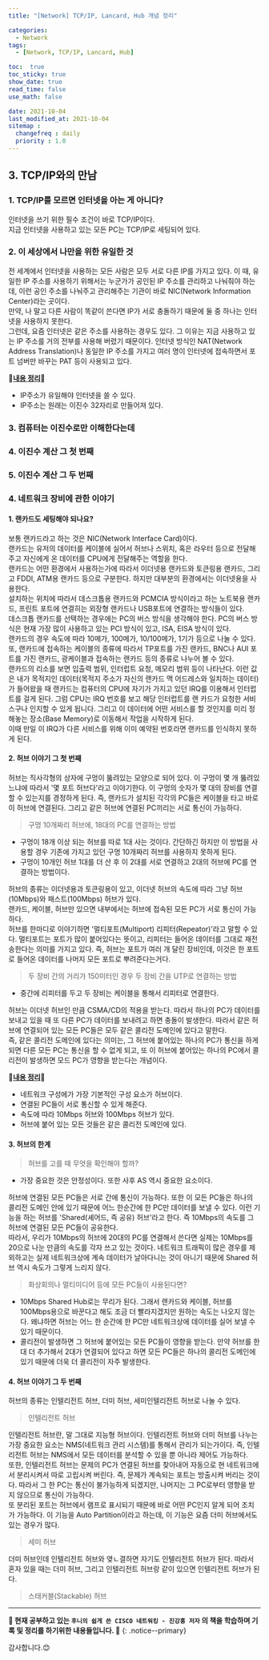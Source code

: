 ```yaml
---
title: "[Network] TCP/IP, Lancard, Hub 개념 정리"

categories:
  - Network
tags:
  - [Network, TCP/IP, Lancard, Hub]

toc:  true
toc_sticky: true
show_date: true
read_time: false
use_math: false

date: 2021-10-04
last_modified_at: 2021-10-04
sitemap :
  changefreq : daily
  priority : 1.0
---
```


## 3. TCP/IP와의 만남  

### 1. TCP/IP를 모르면 인터넷을 아는 게 아니다?  

인터넷을 쓰기 위한 필수 조건이 바로 TCP/IP이다.  
지금 인터넷을 사용하고 있는 모든 PC는 TCP/IP로 세팅되어 있다.  

### 2. 이 세상에서 나만을 위한 유일한 것  

전 세계에서 인터넷을 사용하는 모든 사람은 모두 서로 다른 IP를 가지고 있다. 이 때, 유일한 IP 주소를 사용하기 위해서는 누군가가 공인된 IP 주소를 관리하고 나눠줘야 하는데, 이런 공인 주소를 나눠주고 관리해주는 기관이 바로 NIC(Network Information Center)라는 곳이다.  
만약, 나 말고 다른 사람이 똑같이 쓴다면 IP가 서로 충돌하기 때문에 둘 중 하나는 인터넷을 사용하지 못한다.  
그런데, 요즘 인터넷은 같은 주소를 사용하는 경우도 있다. 그 이유는 지금 사용하고 있는 IP 주소를 거의 전부를 사용해 버렸기 때문이다. 인터넷 방식인 NAT(Network Address Translation)나 동일한 IP 주소를 가지고 여러 명이 인터넷에 접속하면서 포트 넘버만 바꾸는 PAT 등이 사용되고 있다.  

📌**<u>내용 정리</u>**📌  
- IP주소가 유일해야 인터넷을 쓸 수 있다.  
- IP주소는 원래는 이진수 32자리로 만들어져 있다.  

### 3. 컴퓨터는 이진수로만 이해한다는데  

### 4. 이진수 계산 그 첫 번째  

### 5. 이진수 계산 그 두 번째  

### 4. 네트워크 장비에 관한 이야기  

#### 1. 랜카드도 세팅해야 되나요?  

보통 랜카드라고 하는 것은 NIC(Network Interface Card)이다.  
랜카드는 유저의 데이터를 케이블에 실어서 허브나 스위치, 혹은 라우터 등으로 전달해주고 자신에게 온 데이터를 CPU에게 전달해주는 역할을 한다.  
랜카드는 어떤 환경에서 사용하는가에 따라서 이더넷용 랜카드와 토큰링용 랜카드, 그리고 FDDI, ATM용 랜카드 등으로 구분한다. 하지만 대부분의 환경에서는 이더넷용을 사용한다.  
설치하는 위치에 따라서 데스크톱용 랜카드와 PCMCIA 방식이라고 하는 노트북용 랜카드, 프린트 포트에 연결히는 외장형 랜카드나 USB포트에 연결하는 방식들이 있다.  
데스크톱 랜카드를 선택하는 경우에는 PC의 버스 방식을 생각해야 한다. PC의 버스 방식은 현재 가장 많이 사용하고 있는 PCI 방식이 있고, ISA, EISA 방식이 있다.  
랜카드의 경우 속도에 따라 10메가, 100메가, 10/100메가, 1기가 등으로 나눌 수 있다.  
또, 랜카드에 접속하는 케이블의 종류에 따라서 TP포트를 가진 랜카드, BNC나 AUI 포트를 가진 랜카드, 광케이블과 접속하는 랜카드 등의 종류로 나누어 볼 수 있다.  
랜카드의 리소를 보면 입출력 범위, 인터럽트 요청, 메모리 범위 등이 나타난다. 이런 값은 내가 목적지인 데이터(목적지 주소가 자신의 랜카드 맥 어드레스와 일치하는 데이터)가 들어왔을 때 랜카드는 컴퓨터의 CPU에 자기가 가지고 있던 IRQ를 이용해서 인터럽트를 걸게 된다. 그럼 CPU는 IRQ 번호를 보고 해당 인터럽트를 랜 카드가 요청한 서비스구나 인지할 수 있게 됩니다. 그리고 이 데이터에 어떤 서비스를 할 것인지를 미리 정해놓는 장소(Base Memory)로 이동해서 작업을 시작하게 된다.  
이때 만일 이 IRQ가 다른 서비스를 위해 이미 예약된 번호라면 랜카드를 인식하지 못하게 된다.  

#### 2. 허브 이야기 그 첫 번째  

허브는 직사각형의 상자에 구멍이 뚫려있는 모양으로 되어 있다. 이 구멍이 몇 개 뚫려있느냐에 따라서 '몇 포트 허브다'라고 이야기한다. 이 구멍의 숫자가 몇 대의 장비를 연결할 수 있는지를 경정하게 된다. 즉, 랜카드가 설치된 각각의 PC들은 케이블을 타고 바로 이 허브에 연결된다. 그리고 같은 허브에 연결된 PC끼리는 서로 통신이 가능하다.  

> 구멍 10개짜리 허브에, 18대의 PC를 연결하는 방법  

- 구멍이 18개 이상 되는 허브를 따로 1대 사는 것이다. 간단하긴 하지만 이 방법을 사용할 경우 기존에 가지고 있던 구멍 10개짜리 허브를 사용하지 못하게 된다.  
- 구멍이 10개인 허브 1대를 더 산 후 이 2대를 서로 연결하고 2대의 허브에 PC를 연결하는 방법이다.  

허브의 종류는 이더넷용과 토큰링용이 있고, 이더넷 허브의 속도에 따라 그냥 허브(10Mbps)와 패스트(100Mbps) 허브가 있다.  
랜카드, 케이블, 허브만 있으면 내부에서는 허브에 접속된 모든 PC가 서로 통신이 가능하다.  
허브를 한마디로 이야기하면 '멀티포트(Multiport) 리피터(Repeator)'라고 말할 수 있다. 멀티포트는 포트가 많이 붙어있다는 뜻이고, 리피터는 들어온 데이터를 그대로 재전송한다는 의미를 가지고 있다. 즉, 허브는 포트가 여러 개 달린 장비인데, 이것은 한 포트로 들어온 데이터를 나머지 모든 포트로 뿌려준다는거다.  

> 두 장비 간의 거리가 150미터인 경우 두 장비 간을 UTP로 연결하는 방법  

- 중간에 리피터를 두고 두 장비는 케이블을 통해서 리피터로 연결한다.  

허브는 이더넷 허브인 만큼 CSMA/CD의 적용을 받는다. 따라서 하나의 PC가 데이터를 보내고 있을 때 또 다른 PC가 데이터를 보내려고 하면 충돌이 발생한다. 따라서 같은 허브에 연결되어 있는 모든 PC들은 모두 같은 콜리전 도메인에 있다고 말한다.  
즉, 같은 콜리전 도메인에 있다는 의미는, 그 허브에 붙어있는 하나의 PC가 통신을 하게 되면 다른 모든 PC는 통신을 할 수 없게 되고, 또 이 허브에 붙어있는 하나의 PC에서 콜리전이 발생하면 모드 PC가 영향을 받는다는 개념이다.  

📌**<u>내용 정리</u>**📌  
- 네트워크 구성에가 가장 기본적인 구성 요소가 허브이다.  
- 연결된 PC들이 서로 통신할 수 있게 해준다.  
- 속도에 따라 10Mbps 허브와 100Mbps 허브가 있다.  
- 허브에 붙어 있는 모든 것들은 같은 콜리전 도메인에 있다.  

#### 3. 허브의 한계  

> 허브를 고를 때 무엇을 확인해야 할까?  

- 가장 중요한 것은 안정성이다. 또한 사후 AS 역시 중요한 요소이다. 

허브에 연결된 모든 PC들은 서로 간에 통신이 가능하다. 또한 이 모든 PC들은 하나의 콜리전 도메인 안에 있기 때문에 어느 한순간에 한 PC만 데이터를 보낼 수 있다. 이런 기능을 하는 허브를 'Shared(셰어드, 즉 공유) 허브'라고 한다. 즉 10Mbps의 속도를 그 허브에 연결된 모든 PC들이 공유한다.  
따라서, 우리가 10Mbps의 허브에 20대의 PC를 연결해서 쓴다면 실제는 10Mbps를 20으로 나눈 만큼의 속도를 각자 쓰고 있는 것이다. 네트워크 트래픽이 많은 경우를 제외하고는 실제 네트워크상에 계속 데이터가 날아다니는 것이 아니기 때문에 Shared 허브 역시 속도가 그렇게 느리지 않다.  

> 화상회의나 멀티미디어 등에 모든 PC들이 사용된다면?  

- 10Mbps Shared Hub로는 무리가 된다. 그래서 랜카드와 케이블, 허브를 100Mbps용으로 바꾼다고 해도 조금 더 빨라지겠지만 원하는 속도는 나오지 않는다. 왜냐하면 허브는 어느 한 순간에 한 PC만 네트워크상에 데이터를 실어 보낼 수 있기 때문이다.  
- 콜리전이 발생하면 그 허브에 붙어있는 모든 PC들이 영향을 받는다. 만약 허브를 한대 더 추가해서 2대가 연결되어 있다고 하면 모든 PC들은 하나의 콜리전 도메인에 있기 때문에 더욱 더 콜리전이 자주 발생한다.  

#### 4. 허브 이야기 그 두 번째  
허브의 종류는 인텔리전트 허브, 더미 허브, 세미인텔리전트 허브로 나눌 수 있다.  

> 인텔리전트 허브  

인텔리전트 허브란, 말 그대로 지능형 허브이다. 인텔리전트 허브와 더미 허브를 나누는 가장 중요한 요소는 NMS(네트워크 관리 시스템)를 통해서 관리가 되는가이다. 즉, 인텔리전트 허브는 NMS에서 모든 데이터를 분석할 수 있을 뿐 아니라 제어도 가능하다.  
또한, 인텔리전트 허브는 문제의 PC가 연결된 허브를 찾아내어 자동으로 현 네트워크에서 분리시켜서 따로 고립시켜 버린다. 즉, 문제가 계속되는 포트는 방출시켜 버리는 것이다. 따라서 그 한 PC는 통신이 불가능하게 되겠지만, 나머지는 그 PC로부터 영향을 받지 않으므로 통신이 가능하다.  
또 분리된 포트는 허브에서 램프로 표시되기 때문에 바로 어떤 PC인지 알게 되어 조치가 가능하다. 이 기능을 Auto Partition이라고 하는데, 이 기능은 요즘 더미 허브에서도 있는 경우가 많다.  

> 세미 허브  

더미 허브인데 인텔리전트 허브와 옂ㄴ결하면 자기도 인텔리전트 허브가 된다. 따라서 혼자 있을 때는 더미 허브, 그리고 인텔리전트 허브랑 같이 있으면 인텔리전트 허브가 된다.  

> 스태커블(Stackable) 허브  




---
**🐢 현재 공부하고 있는 `후니의 쉽게 쓴 CISCO 네트워킹 - 진강훙 저자` 의 책을 학습하며 기록 및 정리를 하기위한 내용들입니다. 🐢**
{: .notice--primary}

감사합니다.😊